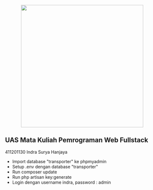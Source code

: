 <p align="center"><a href="https://laravel.com" target="_blank"><img src="https://raw.githubusercontent.com/laravel/art/master/logo-lockup/5%20SVG/2%20CMYK/1%20Full%20Color/laravel-logolockup-cmyk-red.svg" width="400"></a></p>

## UAS Mata Kuliah Pemrograman Web Fullstack

411201130 Indra Surya Hanjaya

- Import database "transporter" ke phpmyadmin
- Setup .env dengan database "transporter"
- Run composer update
- Run php artisan key:generate 
- Login dengan username indra, password : admin
